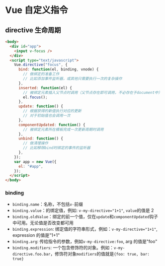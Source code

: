 # Vue 自定义指令

## directive 生命周期

```html
<body>
  <div id="app">
    <input v-focus />
  </div>
  <script type="text/javascript">
    Vue.directive("focus", {
      bind: function(el, binding, vnode) {
        // 做绑定的准备工作
        // 比如添加事件监听器，或其他只需要执行一次的复杂操作
      },
      inserted: function(el) {
        // 被绑定元素插入父节点时调用（父节点存在即可调用，不必存在于document中）
        el.focus();
      },
      update: function() {
        // 根据获得的新值执行对应的更新
        // 对于初始值也会调用一次
      },
      componentUpdated: function() {
        // 被绑定元素所在模板完成一次更新周期时调用
      },
      unbind: function() {
        // 做清理操作
        // 比如移除bind时绑定的事件的监听器
      },
    });
    var app = new Vue({
      el: "#app",
    });
  </script>
</body>
```

### binding

- `binding.name`：名称，不包括`v-`前缀
- `binding.value`：的绑定值，例如: `v-my-directive="1+1"`, `value`的值是 2
- `binding.oldValue`：绑定的前一个值，仅在`update`和`componentUpdated`钩子中可用。无论值是否改变都可用
- `binding.expression`: 绑定值的字符串形式，例如：`v-my-directive="1+1"`, expression 的值是"1+1"
- `binding.arg`: 传给指令的参数，例如`v-my-directive:foo`, arg 的值是"foo"
- `binding.modifiers`: 一个包含修饰符的对象。例如：`v-my-directive.foo.bar`，修饰符对象`modifiers`的值就是`{foo: true, bar: true}`
